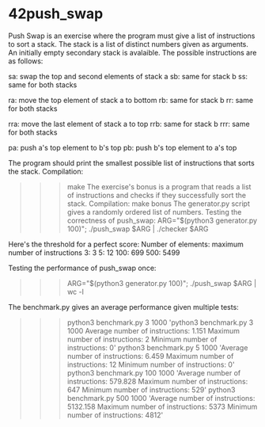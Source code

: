 # 42push_swap

Push Swap is an exercise where the program must give a list of instructions to sort a stack. The stack is a list of distinct numbers given as arguments. 
An initially empty secondary stack is avalaible.
The possible instructions are as follows:

sa: swap the top and second elements of stack a
sb: same for stack b
ss: same for both stacks

ra: move the top element of stack a to bottom
rb: same for stack b
rr: same for both stacks

rra: move the last element of stack a to top
rrb: same for stack b
rrr: same for both stacks

pa: push a's top element to b's top
pb: push b's top element to a's top

The program should print the smallest possible list of instructions that sorts the stack.
Compilation:
>>> make
The exercise's bonus is a program that reads a list of instructions and checks if they successfully sort the stack.
Compilation:
>>> make bonus
The generator.py script gives a randomly ordered list of numbers.
Testing the correctness of push_swap:
>>> ARG="$(python3 generator.py 100)"; ./push_swap $ARG | ./checker $ARG

Here's the threshold for a perfect score:
Number of elements: maximum number of instructions
3: 3
5: 12
100: 699
500: 5499

Testing the performance of push_swap once:
>>> ARG="$(python3 generator.py 100)"; ./push_swap $ARG | wc -l

The benchmark.py gives an average performance given multiple tests:
>>> python3 benchmark.py 3 1000 
'python3 benchmark.py 3 1000
Average number of instructions: 1.151
Maximum number of instructions: 2
Minimum number of instructions: 0'
>>> python3 benchmark.py 5 1000
'Average number of instructions: 6.459
Maximum number of instructions: 12
Minimum number of instructions: 0'
>>> python3 benchmark.py 100 1000
'Average number of instructions: 579.828
Maximum number of instructions: 647
Minimum number of instructions: 529'
>>> python3 benchmark.py 500 1000 
'Average number of instructions: 5132.158
Maximum number of instructions: 5373
Minimum number of instructions: 4812'
